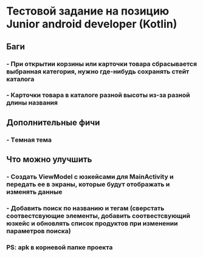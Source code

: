 # Тестовой задание на позицию Junior android developer (Kotlin)
## Баги
### - При открытии корзины или карточки товара сбрасывается выбранная категория, нужно где-нибудь сохранять стейт каталога
### - Карточки товара в каталоге разной высоты из-за разной длины названия

## Дополнительные фичи
### - Tемная тема

## Что можно улучшить
### - Создать ViewModel с юзкейсами для MainActivity и передать ее в экраны, которые будут отображать и изменять данные
### - Добавить поиск по названию и тегам (сверстать соотвестсвующие элементы, добавить соотвестсвующий юзкейс и обновлять список продуктов при изменении параметров поиска)

### PS: apk в корневой папке проекта
